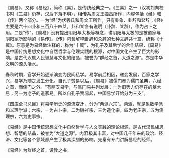 《周易》，又称《易经》，简称《易》，是传统经典之一。《三易》之一（汉初刘向校书时《三易》仍存，汉后下落不明），相传系周文王姬昌所作，内容包括《经》和《传》两个部分。一为“经”为伏羲氏和周文王所作，只有卦象、卦辞和爻辞；《经》主要是六十四卦和三百八十四爻，卦和爻各有说明（卦辞、爻辞），作为占卜之用。二是“传”，《周易》没有提出阴阳与太极等概念，讲阴阳与太极的是被道家与阴阳家所影响的《易传》。《传》包含解释卦辞和爻辞的七种文辞共十篇，统称《十翼》。原意是为易经做注释的，称为“十翼”，为孔子及其后学的合作结果，《周易》是中国传统思想文化中自然哲学与伦理实践的根源，对中国文化产生了巨大的影响。是古代汉族人民智慧与文化的结晶，被誉为“群经之首，大道之源”。亦是中华文明的源头活水。

春秋时期，官学开始逐渐演变为民间私学。易学前后相因，递变发展，百家之学兴，易学乃随之发生分化。自孔子赞易以后，《周易》被儒门奉为儒门圣典，六经之首，而儒门之外。“有两支易学，与儒门易并列发展：一为旧势力仍存在的筮术易；另一为老子的道家易。所以自孔子赞易起，中国易学开始分为三支”。

《四库全书总目》将易学历史的源流变迁，分为“两派六宗”。两派，就是象数学派和义理学派；六宗，一为占卜宗，二为禨祥宗，三为造化宗，四为老庄宗，五为儒理宗，六为史事宗。

《易经》是中国传统思想文化中自然哲学与人文实践的理论根源，是古代汉民族思想、智慧的结晶，被誉为“大道之源”。内容极其丰富，对中国几千年来的政治、经济、文化等各个领域都产生了极其深刻的影响。先秦有专门讲解易经的经师。

《易经》为群经之首，设教之书。
